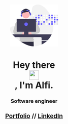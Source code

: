 <p align="center">
  <img width="30%" height="auto" src="https://raw.githubusercontent.com/Alfi-Naim/alfi-naim/main/developer.svg"/>
</p>
<h1 align="center" dir="auto">Hey there
      <img style="display: block;-webkit-user-select: none;margin: auto; height:30px; width:30px" src="https://raw.githubusercontent.com/MartinHeinz/MartinHeinz/master/wave.gif">, I'm Alfi.</h1>
      <h3 align="center">Software engineer</h3>
<h3 style="font-size: 19px;" align="center">
    <a href="https://alfi-naim.github.io/Portfolio/">Portfolio</a>   // 
    <a href="https://www.linkedin.com/in/alfi-naim">LinkedIn</a>
</h3>
<!--
**Alfi-Naim/alfi-naim** is a ✨ _special_ ✨ repository because its `README.md` (this file) appears on your GitHub profile.

Here are some ideas to get you started:

- 🔭 I’m currently working on ...
- 🌱 I’m currently learning ...
- 👯 I’m looking to collaborate on ...
- 🤔 I’m looking for help with ...
- 💬 Ask me about ...
- 📫 How to reach me: ...
- 😄 Pronouns: ...
- ⚡ Fun fact: ...
-->

